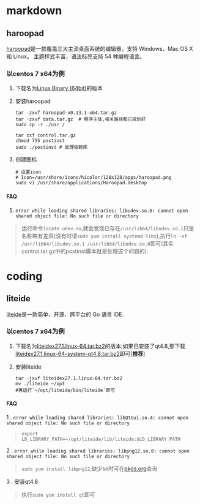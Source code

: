 # markdown

## haroopad

[haroopad](http://pad.haroopress.com/user.html)是一款覆盖三大主流桌面系统的编辑器，支持 Windows、Mac OS X 和 Linux。 主题样式丰富，语法标亮支持 54 种编程语言。

### 以centos 7 x64为例

1. 下载名为[Linux Binary (64bit)]()的版本
2. 安装haroopad

	```shell
	tar -zxvf haroopad-v0.13.1-x64.tar.gz
	tar -zxvf data.tar.gz  # 程序主体,相关路径都已规划好
	sudo cp -r ./usr /

	tar zxf control.tar.gz
	chmod 755 postinst
	sudo ./postinst # 处理依赖库
	```
3. 创建图标
	```shell
    # 设置icon
    # Icon=/usr/share/icons/hicolor/128x128/apps/haroopad.png
    sudo vi /usr/share/applications/Haroopad.desktop
    ```
    
#### FAQ

1. `error while loading shared libraries: libudev.so.0: cannot open shared object file: No such file or directory`

>运行命令`locate udev.so`,就会发现已存在`/usr/lib64/libudev.so.1`只是名称略有差异(没有时请`sudo yum install systemd-libs`),执行`ln -sf /usr/lib64/libudev.so.1 /usr/lib64/libudev.so.0`即可(其实control.tar.gz中的postinst脚本就是处理这个问题的).

# coding

## liteide

[liteide](https://github.com/visualfc/liteide)是一款简单、开源、跨平台的 Go 语言 IDE.

### 以centos 7 x64为例

1. 下载名为[liteidex27.1.linux-64.tar.bz2](http://sourceforge.net/projects/liteide/files/X27.1/)的版本;如果已安装了qt4.8,那下载[liteidex27.1.linux-64-system-qt4.8.tar.bz2]()即可[**推荐**]
2. 安装liteide

	```shell
	tar -jxvf liteidex27.1.linux-64.tar.bz2
	mv ./liteide ~/opt
    #再运行`~/opt/liteide/bin/liteide`即可
	```
    
#### FAQ

1 . `error while loading shared libraries: libQtGui.so.4: cannot open shared object file: No such file or directory`

>`export LD_LIBRARY_PATH=~/opt/liteide/lib/liteide:$LD_LIBRARY_PATH`

2 . `error while loading shared libraries: libpng12.so.0: cannot open shared object file: No such file or directory`

>`sudo yum install libpng12`,缺少so时可在[pkgs.org](http://pkgs.org)查询

3 . 安装qt4.8

>执行`sudo yum install qt`即可
